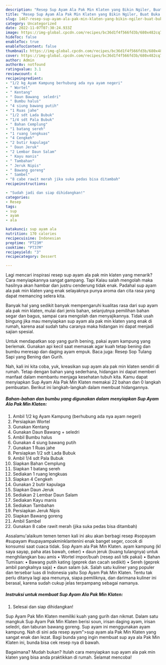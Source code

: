 ```yaml
---
description: "Resep Sup Ayam Ala Pak Min Klaten yang Bikin Ngiler, Buat Buka Puasa Bikin Ngiler"
title: "Resep Sup Ayam Ala Pak Min Klaten yang Bikin Ngiler, Buat Buka Puasa Bikin Ngiler"
slug: 1467-resep-sup-ayam-ala-pak-min-klaten-yang-bikin-ngiler-buat-buka-puasa-bikin-ngiler
category: Uncategorized
date: 2022-11-07T07:30:24.933Z
image: https://img-global.cpcdn.com/recipes/bc36d1f4f566fd3b/680x482cq70/sup-ayam-ala-pak-min-klaten-foto-resep-utama.jpg
hideToc: false
enableToc: true
enableTocContent: false
thumbnail: https://img-global.cpcdn.com/recipes/bc36d1f4f566fd3b/680x482cq70/sup-ayam-ala-pak-min-klaten-foto-resep-utama.jpg
cover: https://img-global.cpcdn.com/recipes/bc36d1f4f566fd3b/680x482cq70/sup-ayam-ala-pak-min-klaten-foto-resep-utama.jpg
author: Admin
authorAv: notfound
ratingvalue: 3.1
reviewcount: 4
recipeingredient:
- "1/2 kg Ayam Kampung berhubung ada nya ayam negeri"
- " Wortel"
- " Kentang"
- " Daun Bawang  seledri"
- " Bumbu halus"
- "4 siung bawang putih"
- "1 Ruas jahe"
- "1/2 sdt Lada Bubuk"
- "1/4 sdt Pala Bubuk"
- " Bahan Cemplung"
- "1 batang sereh"
- "1 ruang lengkuas"
- "4 Cengkeh"
- "2 butir kapulaga"
- " Daun Jeruk"
- "2 Lembar Daun Salam"
- " Kayu manis"
- " Tambahan"
- " Jeruk Nipis"
- " Bawang goreng"
- " Sambel"
- "8 cabe rawit merah jika suka pedas bisa ditambah"
recipeinstructions:

- "Sudah jadi dan siap dihidangkan!"
categories:
- Resep
tags:
- sup
- ayam
- ala

katakunci: sup ayam ala 
nutrition: 170 calories
recipecuisine: Indonesian
preptime: "PT23M"
cooktime: "PT37M"
recipeyield: "3"
recipecategory: Dessert

---
```



Lagi mencari inspirasi resep sup ayam ala pak min klaten yang menarik? Cara menyiapkannya sangat gampang. Tapi Kalau salah mengolah maka hasilnya akan hambar dan justru cenderung tidak enak. Padahal sup ayam ala pak min klaten yang enak selayaknya punya aroma dan cita rasa yang dapat memancing selera kita.


Banyak hal yang sedikit banyak mempengaruhi kualitas rasa dari sup ayam ala pak min klaten, mulai dari jenis bahan, selanjutnya pemilihan bahan segar dan bagus, sampai cara mengolah dan menyajikannya. Tidak usah bingung jika mau menyiapkan sup ayam ala pak min klaten yang enak di rumah, karena asal sudah tahu caranya maka hidangan ini dapat menjadi sajian spesial.

Untuk mendapatkan sop yang gurih bening, pakai ayam kampung yang berlemak. Gunakan api kecil saat memasak agar kuah tetap bening dan bumbu meresap dan daging ayam empuk. Baca juga: Resep Sop Tulang Sapi yang Bening dan Gurih.


Nah, kali ini kita coba, yuk, kreasikan sup ayam ala pak min klaten sendiri di rumah. Tetap dengan bahan yang sederhana, hidangan ini dapat memberi manfaat dalam membantu menjaga kesehatan tubuh kita. Kamu dapat menyiapkan Sup Ayam Ala Pak Min Klaten memakai 22 bahan dan 0 langkah pembuatan. Berikut ini langkah-langkah dalam membuat hidangannya.

<!--inarticleads1-->

##### Bahan-bahan dan bumbu yang digunakan dalam menyiapkan Sup Ayam Ala Pak Min Klaten:

1. Ambil 1/2 kg Ayam Kampung (berhubung ada nya ayam negeri)
1. Persiapkan  Wortel
1. Gunakan  Kentang
1. Gunakan  Daun Bawang + seledri
1. Ambil  Bumbu halus
1. Gunakan 4 siung bawang putih
1. Gunakan 1 Ruas jahe
1. Persiapkan 1/2 sdt Lada Bubuk
1. Ambil 1/4 sdt Pala Bubuk
1. Siapkan  Bahan Cemplung
1. Siapkan 1 batang sereh
1. Sediakan 1 ruang lengkuas
1. Siapkan 4 Cengkeh
1. Gunakan 2 butir kapulaga
1. Siapkan  Daun Jeruk
1. Sediakan 2 Lembar Daun Salam
1. Sediakan  Kayu manis
1. Sediakan  Tambahan
1. Persiapkan  Jeruk Nipis
1. Siapkan  Bawang goreng
1. Ambil  Sambel
1. Gunakan 8 cabe rawit merah (jika suka pedas bisa ditambah)


Assalamu&#39;alaikum temen temen kali ini aku akan berbagi resep #sopayam #supayam #supayampakminklantenini enak banget seger, cocok di konsumsi saat cuaca tidak. Sop Ayam ala Pak Min Klaten. ayam kampung (kl saya sayap, paha atas bawah, ceker) • daun jeruk (buang tulangnya) untuk menghilangkan bau amis • Wortel impor/buah (resep asli tdk pakai) • Bahan Tumisan: • Bawang putih kating (geprek dan cacah sedikit) • Sereh (geprek ambil pangkalnya saja) • daun salam (uk. Salah satu kuliner yang populer dan tersebar luas di Indonesia yaitu Sop Ayam Pak Min Klaten. Tentu tak perlu ditanya lagi apa menunya, siapa pemiliknya, dan darimana kuliner ini berasal, karena sudah cukup jelas terpampang sebagai namanya. 

<!--inarticleads2-->

##### Instruksi untuk membuat Sup Ayam Ala Pak Min Klaten:


1. Selesai dan siap dihidangkan!

Sup Ayam Pak Min Klaten memiliki kuah yang gurih dan nikmat. Dalam satu mangkuk Sup Ayam Pak Min Klaten berisi soun, irisan daging ayam, irisan seledri, dan taburan bawang goreng. Sup ayam ini menggunakan ayam kampung. Nah di sini ada resep ayam&#34;&gt;sup ayam ala Pak Min Klaten yang sangat enak dan lezat. Bagi bunda yang ingin membuat sup aya ala Pak Min Klaten ini, bunda bisa cek resep nya di bawah. 

Bagaimana? Mudah bukan? Itulah cara menyiapkan sup ayam ala pak min klaten yang bisa anda praktikkan di rumah. Selamat mencoba!

